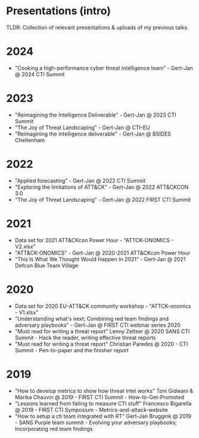 # Presentations (intro)
TLDR: Collection of relevant presentations & uploads of my previous talks.

# 2024
- "Cooking a high-performance cyber threat intelligence team" - Gert-Jan @ 2024 CTI Summit

# 2023
- "Reimagining the Intelligence Deliverable" - Gert-Jan @ 2023 CTI Summit
- "The Joy of Threat Landscaping" - Gert-Jan @ CTI-EU
- "Reimagining the intelligence deliverable" - Gert-Jan @ BSIDES Cheltenham

# 2022
- "Applied forecasting" - Gert-Jan @ 2022 CTI Summit
- "Exploring the limitations of ATT&CK" - Gert-Jan @ 2022 ATT&CKCON 3.0
- "The Joy of Threat Landscaping" - Gert-Jan @ 2022 FIRST CTI Summit

# 2021
- Data set for 2021 ATT&CKcon Power Hour - "ATTCK-ONOMICS - V2.xlsx" 
- "ATT&CK-ONOMICS" - Gert-Jan @ 2020-2021 ATT&CKcon Power Hour
- "This Is What We Thought Would Happen In 2021" - Gert-Jan @ 2021 Defcon Blue Team Village

# 2020
- Data set for 2020 EU-ATT&CK community workshop - "ATTCK-onomics - V1.xlsx" 
- "Understanding what's next; Combining red team findings and adversary playbooks" - Gert-Jan @ FIRST CTI webinar series 2020
- "Must read for writing a threat report" Lenny Zeltser @ 2020 SANS CTI Summit - Hack the reader, writing effective threat reports
- "Must read for writing a threat report" Christian Paredes @ 2020 - CTI Summit - Pen-to-paper and the finisher report

# 2019 
- "How to develop metrics to show how threat intel works" Toni Gidwani & Marika Chauvin @ 2019 - FIRST CTI Summit - How-to-Get-Promoted
- "Lessons learned from failing to measure CTI stuff" Francesco Bigarella @ 2019 - FIRST CTI Symposium - Metrics-and-attack-website
- "How to setup a cti team integrated with RT" Gert-Jan Bruggink @ 2019 - SANS Purple team summit - Evolving your adversary playbooks; Incorporating red team findings
